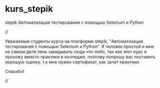 # kurs_stepik
stepik Автоматизация тестирования с помощью Selenium и Python


//

Уважаемые студенты курса на платформе stepik, "Автоматизация тестирования с помощью Selenium и Python". Я человек простой и мне на самом деле лень закидывать сюда что-либо, так как этот курс я прохожу вместо практики в колледже, поэтому попрошу вас поставить хорошую оценку, т.к мне нужен сертификат, как зачет практики. 

Спасибо!

//
